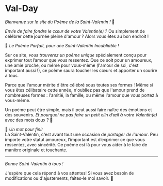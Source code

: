 # Val-Day


*Bienvenue sur le site du Poème de la Saint-Valentin !* 💖

*Envie de faire fondre le cœur de votre Valentin(e) ?* Ou simplement de célébrer cette journée pleine d'amour ? Alors vous êtes au bon endroit !

💌 *Le Poème Parfait, pour une Saint-Valentin Inoubliable !*

Sur ce site, *vous trouverez un poème unique* spécialement conçu pour exprimer tout l’amour que vous ressentez. Que ce soit pour un amoureux, une amie proche, ou même pour vous-même (l'amour de soi, c'est important aussi !), ce poème saura toucher les cœurs et apporter un sourire à tous.

Parce que l'amour mérite d'être célébré sous toutes ses formes ! Même si vous êtes célibataire cette année, n'oubliez pas que l'amour prend de nombreuses formes : l'amitié, la famille, ou même l'amour que vous portez à vous-même.

Un poème peut être simple, mais il peut aussi faire naître des émotions et des souvenirs. *Et pourquoi ne pas faire un petit clin d’œil à votre Valentin(e)* avec des mots doux ? 🌹

💖 *Un mot pour finir*  
La Saint-Valentin, c'est avant tout une occasion de *partager de l'amour*. Peu importe votre statut amoureux, l’important est d’exprimer ce que vous ressentez, avec sincérité. Ce poème est là pour vous aider à le faire de manière originale et touchante.

---

*Bonne Saint-Valentin à tous !*


J'espère que cela répond à vos attentes! Si vous avez besoin de modifications ou d'ajustements, faites-le moi savoir. 💖
